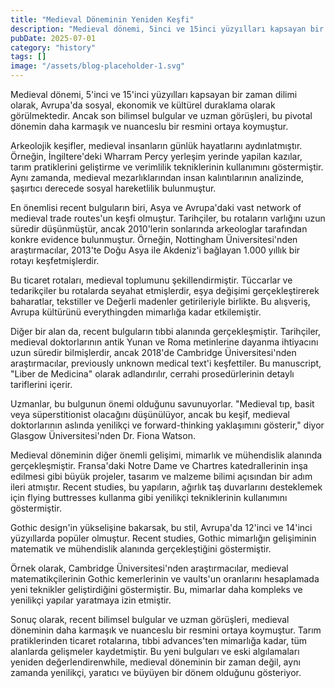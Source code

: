 ```yaml
---
title: "Medieval Döneminin Yeniden Keşfi"
description: "Medieval dönemi, 5inci ve 15inci yüzyılları kapsayan bir zaman dilimi olarak, Avrupada sosyal, ekonomik ve kültürel duraklama olarak görülmektedir...."
pubDate: 2025-07-01
category: "history"
tags: []
image: "/assets/blog-placeholder-1.svg"
---
```


Medieval dönemi, 5'inci ve 15'inci yüzyılları kapsayan bir zaman dilimi olarak, Avrupa'da sosyal, ekonomik ve kültürel duraklama olarak görülmektedir. Ancak son bilimsel bulgular ve uzman görüşleri, bu pivotal dönemin daha karmaşık ve nuanceslu bir resmini ortaya koymuştur.

Arkeolojik keşifler, medieval insanların günlük hayatlarını aydınlatmıştır. Örneğin, İngiltere'deki Wharram Percy yerleşim yerinde yapilan kazılar, tarım pratiklerini geliştirme ve verimlilik tekniklerinin kullanımını göstermiştir. Aynı zamanda, medieval mezarlıklarından insan kalıntılarının analizinde, şaşırtıcı derecede sosyal hareketlilik bulunmuştur.

En önemlisi recent bulguların biri, Asya ve Avrupa'daki vast network of medieval trade routes'un keşfi olmuştur. Tarihçiler, bu rotaların varlığını uzun süredir düşünmüştür, ancak 2010'lerin sonlarında arkeologlar tarafından konkre evidence bulunmuştur. Örneğin, Nottingham Üniversitesi'nden araştırmacılar, 2013'te Doğu Asya ile Akdeniz'i bağlayan 1.000 yıllık bir rotayı keşfetmişlerdir.

Bu ticaret rotaları, medieval toplumunu şekillendirmiştir. Tüccarlar ve tedarikçiler bu rotalarda seyahat etmişlerdir, eşya değişimi gerçekleştirerek baharatlar, tekstiller ve Değerli madenler getirileriyle birlikte. Bu alışveriş, Avrupa kültürünü everythingden mimarlığa kadar etkilemiştir.

Diğer bir alan da, recent bulguların tıbbi alanında gerçekleşmiştir. Tarihçiler, medieval doktorlarının antik Yunan ve Roma metinlerine dayanma ihtiyacını uzun süredir bilmişlerdir, ancak 2018'de Cambridge Üniversitesi'nden araştırmacılar, previously unknown medical text'i keşfettiler. Bu manuscript, "Liber de Medicina" olarak adlandırılır, cerrahi prosedürlerinin detaylı tariflerini içerir.

Uzmanlar, bu bulgunun önemi olduğunu savunuyorlar. "Medieval tıp, basit veya süperstitionist olacağını düşünülüyor, ancak bu keşif, medieval doktorlarının aslında yenilikçi ve forward-thinking yaklaşımını gösterir," diyor Glasgow Üniversitesi'nden Dr. Fiona Watson.

Medieval döneminin diğer önemli gelişimi, mimarlık ve mühendislik alanında gerçekleşmiştir. Fransa'daki Notre Dame ve Chartres katedrallerinin inşa edilmesi gibi büyük projeler, tasarım ve malzeme bilimi açısından bir adım ileri atmıştır. Recent studies, bu yapıların, ağırlık taş duvarlarını desteklemek için flying buttresses kullanma gibi yenilikçi tekniklerinin kullanımını göstermiştir.

Gothic design'in yükselişine bakarsak, bu stil, Avrupa'da 12'inci ve 14'inci yüzyıllarda popüler olmuştur. Recent studies, Gothic mimarlığın gelişiminin matematik ve mühendislik alanında gerçekleştiğini göstermiştir.

Örnek olarak, Cambridge Üniversitesi'nden araştırmacılar, medieval matematikçilerinin Gothic kemerlerinin ve vaults'un oranlarını hesaplamada yeni teknikler geliştirdiğini göstermiştir. Bu, mimarlar daha kompleks ve yenilikçi yapılar yaratmaya izin etmiştir.

Sonuç olarak, recent bilimsel bulgular ve uzman görüşleri, medieval döneminin daha karmaşık ve nuanceslu bir resmini ortaya koymuştur. Tarım pratiklerinden ticaret rotalarına, tıbbi advances'ten mimarlığa kadar, tüm alanlarda gelişmeler kaydetmiştir. Bu yeni bulguları ve eski algılamaları yeniden değerlendirenwhile, medieval döneminin bir zaman değil, aynı zamanda yenilikçi, yaratıcı ve büyüyen bir dönem olduğunu gösteriyor.